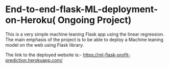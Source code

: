 # End-to-end-flask-ML-deployment-on-Heroku( Ongoing Project)

This is a very simple machine leaning Flask app using the linear regression. The main emphasis of the project is to be able to deploy a Machine leaning model on the web using Flask library. 

The link to the deployed website is:- https://ml-flask-profit-prediction.herokuapp.com/
